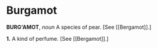 # Burgamot

**BURG'AMOT**, _noun_ A species of pear. \[See [[Bergamot]].\]

**1.** A kind of perfume. \[See [[Bergamot]].\]